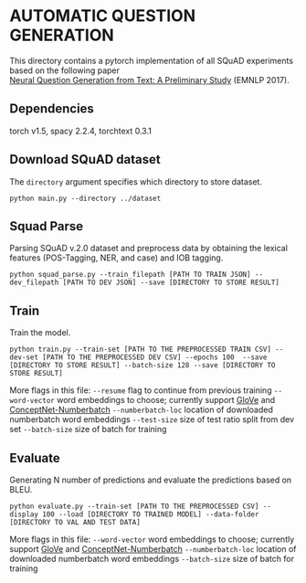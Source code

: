 # AUTOMATIC QUESTION GENERATION

This directory contains a pytorch implementation of all SQuAD experiments based on the following paper  
[Neural Question Generation from Text: A Preliminary Study](https://arxiv.org/pdf/1704.01792.pdf) (EMNLP 2017).

## Dependencies
torch v1.5, spacy 2.2.4, torchtext 0.3.1

## Download SQuAD dataset

The `directory` argument specifies which directory to store dataset.
```shell
python main.py --directory ../dataset
```

## Squad Parse

Parsing SQuAD v.2.0 dataset and preprocess data by obtaining the lexical features (POS-Tagging, NER, and case) and IOB tagging.
```shell
python squad_parse.py --train_filepath [PATH TO TRAIN JSON] --dev_filepath [PATH TO DEV JSON] --save [DIRECTORY TO STORE RESULT]
```

## Train

Train the model.
```shell
python train.py --train-set [PATH TO THE PREPROCESSED TRAIN CSV] --dev-set [PATH TO THE PREPROCESSED DEV CSV] --epochs 100  --save [DIRECTORY TO STORE RESULT] --batch-size 128 --save [DIRECTORY TO STORE RESULT]
```
More flags in this file:
`--resume` flag to continue from previous training
`--word-vector` word embeddings to choose; currently support [GloVe](https://nlp.stanford.edu/projects/glove/) and [ConceptNet-Numberbatch](https://github.com/commonsense/conceptnet-numberbatch)
`--numberbatch-loc` location of downloaded numberbatch word embeddings
`--test-size` size of test ratio split from dev set
`--batch-size` size of batch for training


## Evaluate
Generating N number of predictions and evaluate the predictions based on BLEU.
```shell
python evaluate.py --train-set [PATH TO THE PREPROCESSED CSV] --display 100 --load [DIRECTORY TO TRAINED MODEL] --data-folder [DIRECTORY TO VAL AND TEST DATA]
```
More flags in this file:
`--word-vector` word embeddings to choose; currently support [GloVe](https://nlp.stanford.edu/projects/glove/) and [ConceptNet-Numberbatch](https://github.com/commonsense/conceptnet-numberbatch)
`--numberbatch-loc` location of downloaded numberbatch word embeddings
`--batch-size` size of batch for training
